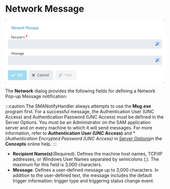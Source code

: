 
# Network Message

![Network Message](../../../../../../Resources/Images/SM/Library/NotificationTriggers/network-message-dialog.png "Network Message")

The **Network** dialog provides the following fields for defining a Network
Pop-up Message notification:

:::caution
The SMANotifyHandler always attempts to use the **Msg.exe** program first. For a successful message, the Authentication User (UNC Access) and Authentication Password (UNC Access) must be defined in the Server Options. You must be an Administrator on the SAM application server and on every machine to which it will send messages. For more information, refer to **Authentication User (UNC Access)** and **[*Authentication Encrypted Password (UNC Access)** in [Server Options](../../../../../../administration/server-options.md#smtp-server-settings)in the **Concepts** online help.
:::

- **Recipient Name(s)**(Required): Defines the machine host names,
    TCP/IP addresses, or Windows User Names separated by semicolons (;).
    The maximum for this field is 3,000 characters.
- **Message**: Defines a user-defined message up to 3,000 characters.
    In addition to the user-defined text, the message includes the
    default trigger information: trigger type and triggering status
    change event.

